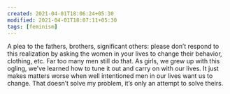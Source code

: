 ```yaml
---
created: 2021-04-01T18:06:24+05:30
modified: 2021-04-01T18:07:11+05:30
tags: [feminism]
---
```


 A plea to the fathers, brothers, significant others: please don’t respond to this realization by asking the women in your lives to change their behavior, clothing, etc. Far too many men still do that. As girls, we grew up with this ogling, we’ve learned how to tune it out and carry on with our lives. It just makes matters worse when well intentioned men in our lives want us to change. That doesn’t solve my problem, it’s only an attempt to solve theirs. 
